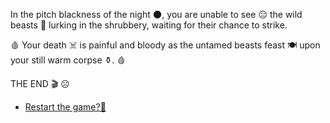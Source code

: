    In the pitch blackness of the night 🌑, you are unable to see 😑 the wild beasts 👹 lurking in the shrubbery, waiting for their chance to strike.  
                          
   🩸 Your death ☠️ is painful and bloody as the untamed beasts feast 🍽 upon your still warm corpse ⚱. 🩸


 THE END 🎬 ☹

-    [Restart the game?🔁](../begin-journey.md)

